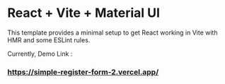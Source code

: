 # React + Vite + Material UI

This template provides a minimal setup to get React working in Vite with HMR and some ESLint rules.

Currently, Demo Link : 

### https://simple-register-form-2.vercel.app/
